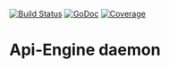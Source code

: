 [![Build Status](https://travis-ci.org/mariusmagureanu/vaed.svg?branch=master)](https://travis-ci.org/mariusmagureanu/vaed)
[![GoDoc](https://godoc.org/github.com/mariusmagureanu/vaed/plugins?status.svg)](https://godoc.org/github.com/mariusmagureanu/vaed/plugins)
[![Coverage](http://gocover.io/_badge/github.com/mariusmagureanu/vaed/plugins)](http://gocover.io/github.com/mariusmagureanu/vaed/plugins)
# Api-Engine daemon
